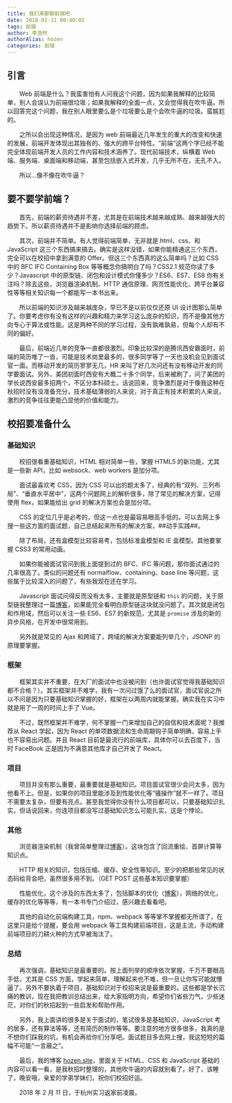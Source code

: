 ```yaml
---
title: 我们来聊聊前端吧
date: 2018-02-11 00:40:02
tags: 前端
author: 李浩然
authorAlias: hozen
categories: 前端
---
```

## 引言
&emsp;&emsp;Web 前端是什么？我蛮害怕有人问我这个问题，因为如果我解释的比较简单，别人会误认为前端很垃圾；如果我解释的全面一点，又会觉得我在吹牛逼。所以回答完这个问题，我在别人眼里要么是个垃圾要么是个会吹牛逼的垃圾。蛮尴尬的。

&emsp;&emsp;之所以会出现这种情况，是因为 web 前端最近几年发生的重大的改变和快速的发展，前端开发体现出其独有的、强大的跨平台特性。“前端”这两个字已经不能完全体现前端开发人员的工作内容和技术涵养了。现代前端技术，纵横着 Web 端、服务端、桌面端和移动端，甚至包括嵌入式开发，几乎无所不在，无孔不入。
 
&emsp;&emsp;所以...像不像在吹牛逼？

## 要不要学前端？
&emsp;&emsp;首先，前端的薪资待遇并不差，尤其是在前端技术越来越成熟、越来越强大的趋势下。所以薪资待遇并不是影响你选择前端的顾虑。
 
&emsp;&emsp;其次，前端并不简单。有人觉得前端简单，无非就是 html、css、和 JavaScript 这三个东西搞来搞去。确实是这样没错，如果你能精通这三个东西，完全可以在校招中拿到满意的 Offer。但这三个东西真的这么简单吗？比如 CSS 中的 BFC IFC Containing Box 等等概念你搞明白了吗？CSS2.1 规范你读了多少？Javascript 中的原型链、闭包和设计模式你懂多少？ES6、ES7、ES8 你有关注吗？除去这些，浏览器渲染机制、HTTP 通信原理、网页性能优化、跨平台兼容性等等相关知识每一个都能写一本书出来。
 
&emsp;&emsp;所以前端的知识涉及越来越庞杂，早已不是以前仅仅还原 UI 设计图那么简单了。你要考虑你有没有这样的兴趣和精力来学习这么庞杂的知识，而不是像其他方向专心于算法或性能。这是两种不同的学习过程，没有孰难孰易，但每个人却有不同的偏好。

&emsp;&emsp;最后，前端近几年的竞争一直都很激烈。印象比较深的是腾讯西安霸面时，前端的简历堆了一沓，可能是技术岗里最多的，很多同学等了一天也没机会见到面试官一面。而移动开发的简历寥寥无几，HR 来叫了好几次问还有没有移动开发的同学要面试。另外，美团初面时西安有大概二十多个同学，后来被刷了，问了美团的学长说西安最多招两个，不区分本科硕士。话说回来，竞争激烈是对于像我这种在秋招时没有没准备充分，技术基础薄弱的人来说，对于真正有技术积累的人来说，激烈的竞争往往更能凸显他的价值和能力。

## 校招要准备什么
### 基础知识
&emsp;&emsp;校招很看重基础知识，HTML 相对简单一些，掌握 HTML5 的新功能，尤其是一些新 API，比如 websock、web workers 是加分项。
 
&emsp;&emsp;面试最喜欢考 CSS，因为 CSS 可以出的题太多了，经典的有“双列、三列布局”、“垂直水平居中”，这两个问题网上的解析很多，除了常见的解决方案，记得使用 flex，如果能给出 grid 的解决方案也会是加分项。
 
&emsp;&emsp;CSS 的定位几乎是必考的，但这一点也是最容易眼高手低的。可以去网上多搜一些这方面的面试题，自己总结起来所有的解决方案，##动手实践##。

&emsp;&emsp;除了布局，还有盒模型比较容易考，包括标准盒模型和 IE 盒模型。其他要掌握 CSS3 的常用动画。

&emsp;&emsp;如果你能被面试官问到我上面提到过的 BFC、IFC 等问题，那你面试通过的几率很高了。类似的问题还有 normalflow、containing、base line 等问题，这些属于比较深入的问题了，有些我现在还在学习。

&emsp;&emsp;Javascript 面试问得反而没有太多，主要就是原型链和 `this` 的问题，关于原型链我整理过一篇[博客](http://www.hozen.site/ecmascript/js_proto.html)，如果能完全看明白原型链这块就没问题了。其次就是闭包和作用域，然后可以关注一些 ES6、ES7 的新规范，尤其是 `promise` 涉及的新的异步风格，在开发中很常用到。

&emsp;&emsp;另外就是常见的 Ajax 和跨域了，跨域的解决方案要能列举几个，JSONP 的原理要掌握。

### 框架
&emsp;&emsp;框架其实并不重要，在大厂的面试中也没被问到（也许面试官觉得我基础知识都不合格？）。其实框架并不难学，我有一次问过饿了么的面试官，面试官说之所以不问是因为只要基础知识掌握的好，框架在以两周内就能掌握。确实我在实习中就是用了一周的时间上手了 Vue。

&emsp;&emsp;不过，既然框架并不难学，何不掌握一门来增加自己的自信和技术面呢？我推荐从 React 学起，因为 React 的单项数据流和生命周期钩子简单明确，容易上手也不容易出问题。并且 React 目前是最流行的前端库，具体你可以去百度下，当时 FaceBook 正是因为不满意其他库才自己开发了 React。

### 项目
&emsp;&emsp;项目并没有那么重要，最重要就是基础知识。项目面试官很少会问太多，因为他看不上。但是，如果你的项目里能涉及到性能优化等“骚操作”就不一样了。项目不需要太复杂，但要有亮点。甚至我觉得你没有什么项目都可以，只要基础知识扎实，但话说回来，你连项目都没写过基础知识怎么可能扎实，这是个悖论。

### 其他
&emsp;&emsp;浏览器渲染机制（我曾简单整理过[博客](http://www.hozen.site/layout/page_load.html)）。这块包含了回流重绘、首屏计算等知识点。

&emsp;&emsp;HTTP 相关的知识，包括压缩、缓存、安全性等知识。至少的把那些常见的状态码给背会吧，虽然很多用不到。（GET POST 这些基本知识要掌握）

&emsp;&emsp;性能优化，这个涉及的东西太多了，包括脚本的优化（[博客](http://www.hozen.site/clientjs/web_optimize.html)），网络的优化，缓存的优化等等等，有一本书专门介绍过，感兴趣去看看吧。
 
&emsp;&emsp;其他的自动化前端构建工具，npm、webpack 等等掌不掌握都无所谓了，在这里只是给个提醒，要会用 webpack 等工具构建前端项目，这是主流，手动构建前端项目的刀耕火种的方式早被淘汰了。

### 总结
&emsp;&emsp;再次强调，基础知识是最重要的。按上面列举的顺序依次掌握，千万不要眼高手低，尤其是 CSS 方面，学起来简单，理解起来也不难，但一旦让你写可能就懵逼了。另外不要执着于项目，基础知识对于校招来说是最重要的。这些都是学长沉痛的教训，现在我把教训总结出来，给大家指明方向，希望你们省些力气，少些迷茫，对你们的秋招起到一些启发和帮助作用。

&emsp;&emsp;另外，我上面讲的很多是关于面试的，笔试很多是基础知识，JavaScript 考的居多，还有算法等等，还有简历的制作等等。要注意的地方很多很多，我真的是不想你们踩我的坑，有机会再给你们分享吧。面试题目多去网上搜，我这短短的篇幅不可能“一言蔽之”。

&emsp;&emsp;最后，我的博客 [hozen.site](http://www.hozen.site)，里面关于 HTML、CSS 和 JavaScript 基础的内容可以看一看，是我秋招时整理的，其他吹牛逼的内容就别看了。好了，该睡了，晚安哦，亲爱的学弟学妹们，祝你们校招好运。

&emsp;&emsp;2018 年 2 月 11 日，于杭州实习返家前凌晨。